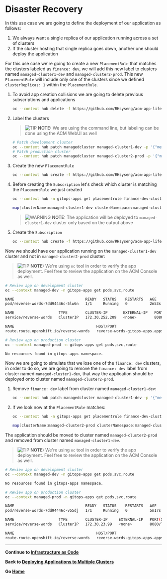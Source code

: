 # Disaster Recovery 

In this use case we are going to define the deployment of our application as follows:

1. We always want a single replica of our application running across a set of clusters
2. If the cluster hosting that single replica goes down, another one should deploy the application

For this use case we're going to create a new `PlacementRule` that matches the clusters labeled as `finance: dev`, we will add this new label to clusters named `managed-cluster1-dev` and `managed-cluster2-prod`. This new `PlacementRule` will include only one of the clusters
since we defined `clusterReplicas: 1` within the `PlacementRule`.

<!-- 1. To avoid app creation collisions we are going to delete previous subscriptions and applications

    ~~~sh
    oc --context hub delete -f https://github.com/RHsyseng/acm-app-lifecycle-policies-lab/raw/master/acm-manifests/reversewords-kustomize/08_subscription-timewindow.yaml
    ~~~ -->
1. To avoid app creation collisions we are going to delete previous subscriptions and applications

    ~~~sh
    oc --context hub delete -f https://github.com/RHsyseng/acm-app-lifecycle-policies-lab/raw/master/acm-manifests/reversewords-kustomize/07_subscription-all-okay.yaml
    ~~~
2. Label the clusters

    > ![TIP](assets/tip-icon.png) **NOTE:** We are using the command line, but labeling can be done using the ACM WebUI as well
    ~~~sh
    # Patch development cluster
    oc --context hub patch managedcluster managed-cluster1-dev -p '{"metadata":{"labels":{"finance":"dev"}}}' --type=merge
    # Patch production cluster
    oc --context hub patch managedcluster managed-cluster2-prod -p '{"metadata":{"labels":{"finance":"dev"}}}' --type=merge
    ~~~
3. Create the new `PlacementRule`

    ~~~sh
    oc --context hub create -f https://github.com/RHsyseng/acm-app-lifecycle-policies-lab/raw/master/acm-manifests/reversewords-kustomize/09_placement_rule-finance.yaml
    ~~~
4. Before creating the `Subscription` let's check which cluster is matching the `PlacementRule` we just created

    ~~~sh
    oc --context hub -n gitops-apps get placementrule finance-dev-clusters -o jsonpath='{.status.decisions[]}'
    ~~~

    ~~~sh
    map[clusterName:managed-cluster1-dev clusterNamespace:managed-cluster1-dev]
    ~~~
    > ![WARNING](assets/warning-icon.png) **NOTE:** The application will be deployed to `managed-cluster1-dev` cluster only based on the output above
5. Create the `Subscription`

    ~~~sh
    oc --context hub create -f https://github.com/RHsyseng/acm-app-lifecycle-policies-lab/raw/master/acm-manifests/reversewords-kustomize/10_subscription-finance.yaml
    ~~~

Now we should have our application running on the `managed-cluster1-dev` cluster and not in `managed-cluster2-prod` cluster:

> ![TIP](assets/tip-icon.png) **NOTE:** We're using `oc` tool in order to verify the app deployment. Feel free to review the application on the ACM Console as well.

~~~sh
# Review app on development cluster
oc --context managed-dev -n gitops-apps get pods,svc,route
~~~

~~~sh
NAME                                READY   STATUS    RESTARTS   AGE
pod/reverse-words-7dd94446c-5lw6n   1/1     Running   0          2m53s

NAME                    TYPE        CLUSTER-IP       EXTERNAL-IP   PORT(S)    AGE
service/reverse-words   ClusterIP   172.30.252.209   <none>        8080/TCP   2m53s

NAME                                     HOST/PORT                                                         PATH   SERVICES        PORT   TERMINATION   WILDCARD
route.route.openshift.io/reverse-words   reverse-words-gitops-apps.apps.cluster-6e02.red.osp.opentlc.com          reverse-words   8080                 None
~~~

~~~sh
# Review app on production cluster
oc --context managed-prod -n gitops-apps get pods,svc,route
~~~

~~~sh
No resources found in gitops-apps namespace.
~~~

Now we are going to simulate that we lose one of the `finance: dev` clusters, in order to do so, we are going to remove the `finance: dev` label from cluster named `managed-cluster1-dev`, that way the application should be deployed onto cluster named `managed-cluster2-prod`.

1. Remove `finance: dev` label from cluster named `managed-cluster1-dev`:

    ~~~sh
    oc --context hub patch managedcluster managed-cluster1-dev -p '{"metadata":{"labels":{"finance":null}}}' --type=merge
    ~~~
2. If we look now at the `PlacementRule` matches:

    ~~~sh
    oc --context hub -n gitops-apps get placementrule finance-dev-clusters -o jsonpath='{.status.decisions[]}'
    ~~~

    ~~~sh
    map[clusterName:managed-cluster2-prod clusterNamespace:managed-cluster2-prod]
    ~~~

The application should be moved to cluster named `managed-cluster2-prod` and removed from cluster named `managed-cluster1-dev`.

> ![TIP](assets/tip-icon.png) **NOTE:** We're using `oc` tool in order to verify the app deployment. Feel free to review the application on the ACM Console as well.

~~~sh
# Review app on development cluster
oc --context managed-dev -n gitops-apps get pods,svc,route
~~~

~~~sh
No resources found in gitops-apps namespace.
~~~

~~~sh
# Review app on production cluster
oc --context managed-prod -n gitops-apps get pods,svc,route
~~~

~~~sh
NAME                                READY   STATUS    RESTARTS   AGE
pod/reverse-words-7dd94446c-v55dj   1/1     Running   0          5m17s

NAME                    TYPE        CLUSTER-IP     EXTERNAL-IP   PORT(S)    AGE
service/reverse-words   ClusterIP   172.30.23.99   <none>        8080/TCP   5m17s

NAME                                     HOST/PORT                                                         PATH   SERVICES        PORT   TERMINATION   WILDCARD
route.route.openshift.io/reverse-words   reverse-words-gitops-apps.apps.cluster-8aca.red.osp.opentlc.com          reverse-words   8080                 None
~~~

---

**Continue to [Infrastructure as Code](./06_infrastructure_as_code.md)**

<!-- **Back to [Using TimeWindows](./03_using_timewindows.md)** -->
**Back to [Deploying Applications to Multiple Clusters](./03_deploying_apps_to_clusters.md)** 

**Go [Home](./README.md)**